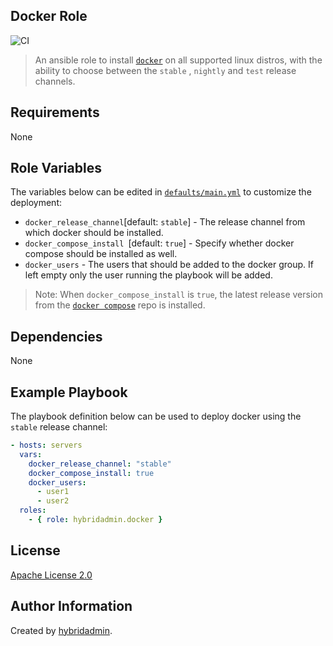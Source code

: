 ## Docker Role

![CI](https://github.com/hybridadmin/ansible-role-docker/workflows/CI/badge.svg?branch=main)

> An ansible role to install [`docker`](https://docs.docker.com/engine/install/) on all supported linux distros, with the ability to choose between the `stable` , `nightly` and `test` release channels.

## Requirements

None

## Role Variables

The variables below can be edited in [`defaults/main.yml`](defaults/main.yml) to customize the deployment:

- `docker_release_channel`[default: `stable`] - The release channel from which docker should be installed.
- `docker_compose_install `[default: `true`] - Specify whether docker compose should be installed as well.
- `docker_users` - The users that should be added to the docker group. If left empty only the user running
  the playbook will be added.

> Note: When `docker_compose_install` is `true`, the latest release version from the [`docker compose`](https://github.com/docker/compose) repo is installed.

## Dependencies

None

## Example Playbook

The playbook definition below can be used to deploy docker using the `stable` release channel:

```yaml
- hosts: servers
  vars:
    docker_release_channel: "stable"
    docker_compose_install: true
    docker_users:
      - user1
      - user2
  roles:
    - { role: hybridadmin.docker }
```

## License

[Apache License 2.0](./LICENSE)

## Author Information

Created by [hybridadmin](https://github.com/hybridadmin).
